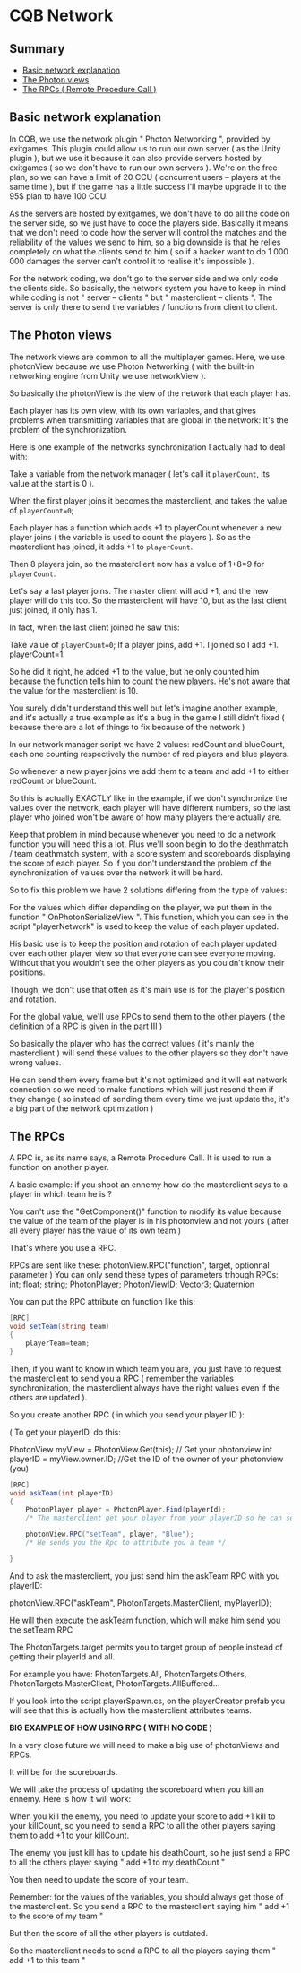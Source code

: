 # CQB Network

## Summary

* [Basic network explanation](#basic-network-explanation)
* [The Photon views](#the-photon-views)
* [The RPCs ( Remote Procedure Call )](#the-rpcs)

## Basic network explanation

In CQB, we use the network plugin " Photon Networking ", provided by exitgames. This plugin could allow us to run our own server ( as the Unity plugin ), but we use it because it can also provide servers hosted by exitgames ( so we don't have to run our own servers ). We're on the free plan, so we can have a limit of 20 CCU ( concurrent users – players at the same time ), but if the game has a little success I'll maybe upgrade it to the 95$ plan to have 100 CCU.

As the servers are hosted by exitgames, we don't have to do all the code on the server side, so we just have to code the players side. Basically it means that we don't need to code how the server will control the matches and the reliability of the values we send to him, so a big downside is that he relies completely on what the clients send to him ( so if a hacker want to do 1 000 000 damages the server can't control it to realise it's impossible ).

For the network coding, we don't go to the server side and we only code the clients side. So basically, the network system you have to keep in mind while coding is not " server – clients " but " masterclient – clients ". The server is only there to send the variables / functions from client to client.

## The Photon views

The network views are common to all the multiplayer games. Here, we use photonView because we use Photon Networking ( with the built-in networking engine from Unity we use networkView ).

So basically the photonView is the view of the network that each player has.

Each player has its own view, with its own variables, and that gives problems when transmitting variables that are global in the network: It's the problem of the synchronization.

Here is one example of the networks synchronization  I actually had to deal with:

Take a variable from the network manager ( let's call it `playerCount`, its value at the start is 0 ).


When the first player joins it becomes the masterclient, and takes the value of `playerCount=0`;

Each player has a function which adds +1 to playerCount whenever a new player joins ( the variable is used to count the players ). So as the masterclient has joined, it adds +1 to `playerCount`.

Then 8 players join, so the masterclient now has a value of 1+8=9 for `playerCount`.

Let's say a last player joins. The master client will add +1, and the new player will do this too. So the masterclient will have 10, but as the last client just joined, it only has 1.

In fact, when the last client joined he saw this:

Take value of `playerCount=0`;
If a player joins, add +1.
I joined so I add +1.
playerCount=1.

So he did it right, he added +1 to the value, but he only counted him because the function tells him to count the new players. He's not aware that the value for the masterclient is 10.


You surely didn't understand this well but let's imagine another example, and it's actually a true example as it's a bug in the game I still didn't fixed ( because there are a lot of things to fix because of the network )

In our network manager script we have 2 values: redCount and blueCount, each one counting respectively the number of red players and blue players.

So whenever a new player joins we add them to a team and add +1 to either redCount or blueCount.

So this is actually EXACTLY like in the example, if we don't synchronize the values over the network, each player will have different numbers, so the last player who joined won't be aware of how many players there actually are.

Keep that problem in mind because whenever you need to do a network function you will need this a lot. Plus we'll soon begin to do the deathmatch / team deathmatch system, with a score system and scoreboards displaying the score of each player. So if you don't understand the problem of the synchronization of values over the network it will be hard.

So to fix this problem we have 2 solutions differing from the type of values:

For the values which differ depending on the player, we put them in the function " OnPhotonSerializeView ". This function, which you can see in the script "playerNetwork" is used to keep the value of each player updated.

His basic use is to keep the position and rotation of each player updated over each other player view so that everyone can see everyone moving. Without that you wouldn't see the other players as you couldn't know their positions.

Though, we don't use that often as it's main use is for the player's position and rotation.

For the global value, we'll use RPCs to send them to the other players ( the definition of a RPC is given in the part III )

So basically the player who has the correct values ( it's mainly the masterclient ) will send these values to the other players so they don't have wrong values.

He can send them every frame but it's not optimized and it will eat network connection so we need to make functions which will just resend them if they change ( so instead of sending them every time we just update the, it's a big part of the network optimization )


## The RPCs

A RPC is, as its name says, a Remote Procedure Call. It is used to run a function on another player.

A basic example: if you shoot an ennemy how do the masterclient says to a player in which team he is ?

You can't use the "GetComponent()" function to modify its value because the value of the team of the player is in his photonview and not yours ( after all every player has the value of its own team )

That's where you use a RPC.

RPCs are sent like these: photonView.RPC("function", target, optionnal parameter )
You can only send these types of parameters trhough RPCs: int; float; string; PhotonPlayer; PhotonViewID; Vector3; Quaternion

You can put the RPC attribute on function like this:

```cs
[RPC]
void setTeam(string team)
{
	playerTeam=team;
}
```

Then, if you want to know in which team you are, you just have to request the masterclient to send you a RPC ( remember the variables synchronization, the masterclient always have the right values even if the others are updated ).

So you create another RPC ( in which you send your player ID ):

( To get your playerID, do this:

PhotonView myView = PhotonView.Get(this); // Get your photonview
int playerID = myView.owner.ID; //Get the ID of the owner of your photonview (you)

```cs
[RPC]
void askTeam(int playerID)
{
	PhotonPlayer player = PhotonPlayer.Find(playerId);
	/* The masterclient get your player from your playerID so he can send the answer to you only */

	photonView.RPC("setTeam", player, "Blue");
	/* He sends you the Rpc to attribute you a team */

}
```

And to ask the masterclient, you just send him the askTeam RPC with you playerID:

photonView.RPC("askTeam", PhotonTargets.MasterClient, myPlayerID);

He will then execute the askTeam function, which will make him send you the setTeam RPC

The PhotonTargets.target permits you to target group of people instead of getting their playerId and all.

For example you have: PhotonTargets.All, PhotonTargets.Others, PhotonTargets.MasterClient, PhotonTargets.AllBuffered...

If you look into the script playerSpawn.cs, on the playerCreator prefab you will see that this is actually how the masterclient attributes teams.




**BIG EXAMPLE OF HOW USING RPC ( WITH NO CODE )**

In a very close future we will need to make a big use of photonViews and RPCs.

It will be for the scoreboards.

We will take the process of updating the scoreboard when you kill an ennemy.
Here is how it will work:

When you kill the enemy, you need to update your score to add +1 kill to your killCount, so you need to send a RPC to all the other players saying them to add +1 to your killCount.

The enemy you just kill has to update his deathCount, so he just send a RPC to all the others player saying " add +1 to my deathCount "

You then need to update the score of your team.

Remember: for the values of the variables, you should always get those of the masterclient. So you send a RPC to the masterclient saying him " add +1 to the score of my team "

But then the score of all the other players is outdated.

So the masterclient needs to send a RPC to all the players saying them " add +1 to this team "
